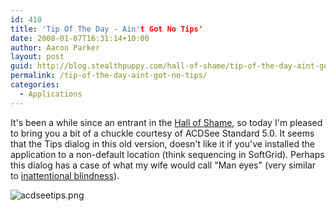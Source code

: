 ```yaml
---
id: 410
title: 'Tip Of The Day - Ain't Got No Tips'
date: 2008-01-07T16:31:14+10:00
author: Aaron Parker
layout: post
guid: http://blog.stealthpuppy.com/hall-of-shame/tip-of-the-day-aint-got-no-tips
permalink: /tip-of-the-day-aint-got-no-tips/
categories:
  - Applications
---
```

It's been a while since an entrant in the [Hall of Shame](http://stealthpuppy.com/category/hall-of-shame), so today I'm pleased to bring you a bit of a chuckle courtesy of ACDSee Standard 5.0. It seems that the Tips dialog in this old version, doesn't like it if you've installed the application to a non-default location (think sequencing in SoftGrid). Perhaps this dialog has a case of what my wife would call "Man eyes" (very similar to [inattentional blindness](http://en.wikipedia.org/wiki/Inattentional_blindness)).

![acdseetips.png](http://stealthpuppy.com/wp-content/uploads/2008/01/acdseetips.png)